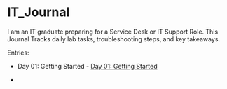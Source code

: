# IT_Journal
I am an IT graduate preparing for a Service Desk or IT Support Role. This Journal Tracks daily lab tasks, troubleshooting steps, and key takeaways.

Entries:

- Day 01: Getting Started - [Day 01: Getting Started](journal/Day-01.md)

- 

